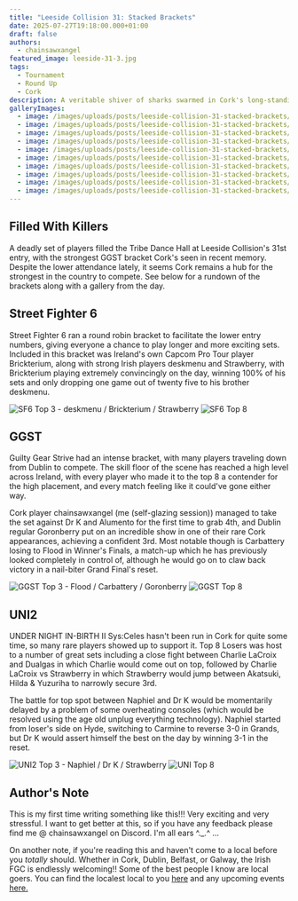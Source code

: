 ```yaml
---
title: "Leeside Collision 31: Stacked Brackets"
date: 2025-07-27T19:18:00.000+01:00
draft: false
authors:
  - chainsawxangel
featured_image: leeside-31-3.jpg
tags:
  - Tournament
  - Round Up
  - Cork
description: A veritable shiver of sharks swarmed in Cork's long-standing local.
galleryImages:
  - image: /images/uploads/posts/leeside-collision-31-stacked-brackets/leeside-31-2.jpg
  - image: /images/uploads/posts/leeside-collision-31-stacked-brackets/leeside-31-3.jpg
  - image: /images/uploads/posts/leeside-collision-31-stacked-brackets/leeside-31-4.jpg
  - image: /images/uploads/posts/leeside-collision-31-stacked-brackets/leeside-31-5.jpg
  - image: /images/uploads/posts/leeside-collision-31-stacked-brackets/leeside-31-7.jpg
  - image: /images/uploads/posts/leeside-collision-31-stacked-brackets/leeside-31-8.jpg
  - image: /images/uploads/posts/leeside-collision-31-stacked-brackets/leeside-31-9.jpg
  - image: /images/uploads/posts/leeside-collision-31-stacked-brackets/ggst_top8.png
  - image: /images/uploads/posts/leeside-collision-31-stacked-brackets/uni2_top8.png
  - image: /images/uploads/posts/leeside-collision-31-stacked-brackets/sf6_top8.png
---
```

## Filled With Killers

A deadly set of players filled the Tribe Dance Hall at Leeside Collision's 31st entry, with the strongest GGST bracket Cork's seen in recent memory. Despite the lower attendance lately, it seems Cork remains a hub for the strongest in the country to compete. See below for a rundown of the brackets along with a gallery from the day.

## Street Fighter 6

Street Fighter 6 ran a round robin bracket to facilitate the lower entry numbers, giving everyone a chance to play longer and more exciting sets. Included in this bracket was Ireland's own Capcom Pro Tour player Brickterium, along with strong Irish players deskmenu and Strawberry, with Brickterium playing extremely convincingly on the day, winning 100% of his sets and only dropping one game out of twenty five to his brother deskmenu.

![SF6 Top 3 - deskmenu / Brickterium / Strawberry](/images/uploads/posts/leeside-collision-31-stacked-brackets/leeside-31-9.jpg)
![SF6 Top 8](/images/uploads/posts/leeside-collision-31-stacked-brackets/sf6_top8.png)

## GGST

Guilty Gear Strive had an intense bracket, with many players traveling down from Dublin to compete. The skill floor of the scene has reached a high level across Ireland, with every player who made it to the top 8 a contender for the high placement, and every match feeling like it could've gone either way.

Cork player chainsawxangel (me (self-glazing session)) managed to take the set against Dr K and Alumento for the first time to grab 4th, and Dublin regular Goronberry put on an incredible show in one of their rare Cork appearances, achieving a confident 3rd. Most notable though is Carbattery losing to Flood in Winner's Finals, a match-up which he has previously looked completely in control of, although he would go on to claw back victory in a nail-biter Grand Final's reset.

![GGST Top 3 - Flood / Carbattery / Goronberry](/images/uploads/posts/leeside-collision-31-stacked-brackets/leeside-31-7.jpg)
![GGST Top 8](/images/uploads/posts/leeside-collision-31-stacked-brackets/ggst_top8.png)

## UNI2

UNDER NIGHT IN-BIRTH II Sys:Celes hasn't been run in Cork for quite some time, so many rare players showed up to support it. Top 8 Losers was host to a number of great sets including a close fight between Charlie LaCroix and Dualgas in which Charlie would come out on top, followed by Charlie LaCroix vs Strawberry in which Strawberry would jump between Akatsuki, Hilda & Yuzuriha to narrowly secure 3rd.

The battle for top spot between Naphiel and Dr K would be momentarily delayed by a problem of some overheating consoles (which would be resolved using the age old unplug everything technology). Naphiel started from loser's side on Hyde, switching to Carmine to reverse 3-0 in Grands, but Dr K would assert himself the best on the day by winning 3-1 in the reset.

![UNI2 Top 3 - Naphiel / Dr K / Strawberry](/images/uploads/posts/leeside-collision-31-stacked-brackets/leeside-31-8.jpg)
![UNI Top 8](/images/uploads/posts/leeside-collision-31-stacked-brackets/uni2_top8.png)

## Author's Note

This is my first time writing something like this!!! Very exciting and very stressful. I want to get better at this, so if you have any feedback please find me @ chainsawxangel on Discord. I'm all ears ^._.^ ...

On another note, if you're reading this and haven't come to a local before you *totally* should. Whether in Cork, Dublin, Belfast, or Galway, the Irish FGC is endlessly welcoming!! Some of the best people I know are local goers. You can find the localest local to you [here](https://fgcireland.com/discords/) and any upcoming events [here.](https://fgcireland.com/events/)
